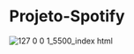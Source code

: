 # Projeto-Spotify

![127 0 0 1_5500_index html](https://user-images.githubusercontent.com/114430780/198366374-b45319bd-ed32-4186-b1ec-5a8b08284b5b.png)
